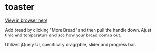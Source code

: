 # toaster

<a href="https://cdn.jsdelivr.net/gh/stephenjukes/toaster@master/toaster/index.html">View in browser here</a>

Add bread by clicking "More Bread" and then pull the handle down. Ajust time and temperature and see how your bread comes out.

Utilizes jQuery UI, specifically draggable, slider and progress bar.
